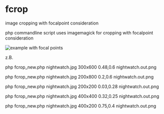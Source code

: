 # fcrop
image cropping with focalpoint consideration

php commandline script uses imagemagick for cropping with focalpoint consideration

![example with focal points](https://github.com/jrgdrs/fcrop/edit/master/examples/nightwatch_measure.png)

z.B.

php fcrop_new.php nightwatch.jpg 300x600 0.48,0.6 nightwatch.out.png

php fcrop_new.php nightwatch.jpg 200x800 0.2,0.6 nightwatch.out.png

php fcrop_new.php nightwatch.jpg 200x200 0.03,0.28 nightwatch.out.png

php fcrop_new.php nightwatch.jpg 400x400 0.32,0.25 nightwatch.out.png

php fcrop_new.php nightwatch.jpg 400x200 0.75,0.4 nightwatch.out.png


